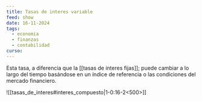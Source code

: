 ```yaml
---
title: Tasas de interes variable
feed: show
date: 16-11-2024
tags:
  - economia
  - finanzas
  - contabilidad
curso:
---
```

Esta tasa, a diferencia que la [[tasas de interes fijas]]; puede cambiar a lo largo del tiempo basándose en un índice de referencia o las condiciones del mercado financiero.

![[tasas_de_interes#interes_compuesto|1-0:16-2<500>]]

